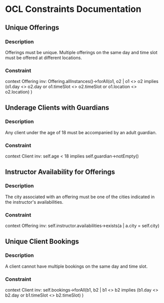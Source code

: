 # OCL Constraints Documentation

## Unique Offerings
### Description
Offerings must be unique. Multiple offerings on the same day and time slot must be offered at different locations.

### Constraint
context Offering
inv: Offering.allInstances()->forAll(o1, o2 |
    o1 <> o2 implies 
    (o1.day <> o2.day or o1.timeSlot <> o2.timeSlot or o1.location <> o2.location)
)

## Underage Clients with Guardians
### Description
Any client under the age of 18 must be accompanied by an adult guardian.

### Constraint
context Client
inv: self.age < 18 implies self.guardian->notEmpty()

## Instructor Availability for Offerings
### Description
The city associated with an offering must be one of the cities indicated in the instructor's availabilities.

### Constraint
context Offering
inv: self.instructor.availabilities->exists(a | a.city = self.city)

## Unique Client Bookings
### Description
A client cannot have multiple bookings on the same day and time slot.

### Constraint
context Client
inv: self.bookings->forAll(b1, b2 | 
    b1 <> b2 implies (b1.day <> b2.day or b1.timeSlot <> b2.timeSlot)
)
